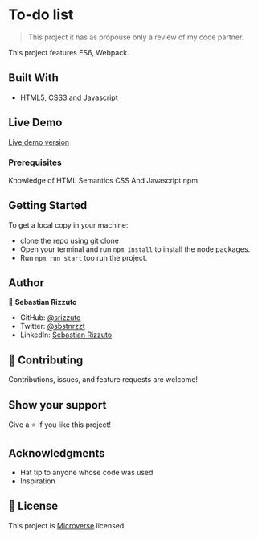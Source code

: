 # To-do list

> This project it has as propouse only a review of my code partner.
> 
This project features ES6, Webpack.

## Built With

- HTML5, CSS3 and Javascript

## Live Demo
[Live demo version](https://srizzuto.github.io/To-do-list/)

### Prerequisites

Knowledge of HTML Semantics CSS And Javascript
npm

## Getting Started

To get a local copy in your machine:

- clone the repo using git clone
- Open your terminal and run `npm install` to install the node packages.
- Run `npm run start` too run the project.


## Author

👤 **Sebastian Rizzuto**

- GitHub: [@srizzuto](https://github.com/srizzuto)
- Twitter: [@sbstnrzzt](https://twitter.com/sbstnrzzt)
- LinkedIn: [Sebastian Rizzuto](https://www.linkedin.com/in/srizzuto/)

## 🤝 Contributing

Contributions, issues, and feature requests are welcome!

## Show your support

Give a ⭐️ if you like this project!

## Acknowledgments

- Hat tip to anyone whose code was used
- Inspiration

## 📝 License

This project is [Microverse](https://www.microverse.org/) licensed.
